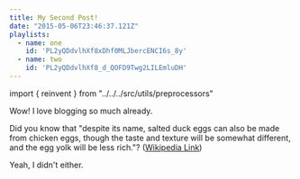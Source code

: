 ```yaml
---
title: My Second Post!
date: "2015-05-06T23:46:37.121Z"
playlists:
  - name: one
    id: 'PL2yQDdvlhXf8xDhf0MLJbercENCI6s_8y'
  - name: two
    id: 'PL2yQDdvlhXf8_d_QOFD9Twg2LILEmluDH'
---
```


import { reinvent } from "../../../src/utils/preprocessors"

<playlist name="three" content={props.playlists.one} preprocess={reinvent} />

Wow! I love blogging so much already.

Did you know that "despite its name, salted duck eggs can also be made from
chicken eggs, though the taste and texture will be somewhat different, and the
egg yolk will be less rich."?
([Wikipedia Link](https://en.wikipedia.org/wiki/Salted_duck_egg))

Yeah, I didn't either.
